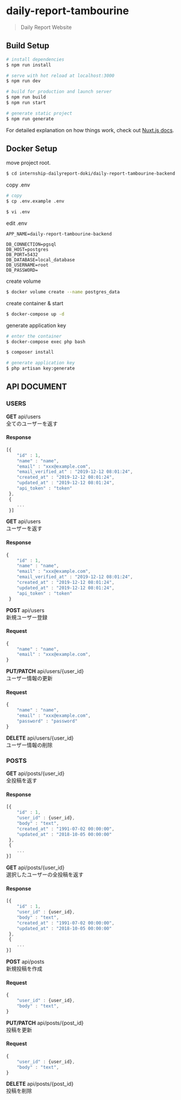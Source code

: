 # daily-report-tambourine

> Daily Report Website

## Build Setup

``` bash
# install dependencies
$ npm run install

# serve with hot reload at localhost:3000
$ npm run dev

# build for production and launch server
$ npm run build
$ npm run start

# generate static project
$ npm run generate
```

For detailed explanation on how things work, check out [Nuxt.js docs](https://nuxtjs.org).

## Docker Setup

move project root.

```bash
$ cd internship-dailyreport-doki/daily-report-tambourine-backend
```

copy .env

```bash
# copy
$ cp .env.example .env

$ vi .env
```

edit .env

```.env
APP_NAME=daily-report-tambourine-backend

DB_CONNECTION=pgsql
DB_HOST=postgres
DB_PORT=5432
DB_DATABASE=local_database
DB_USERNAME=root
DB_PASSWORD=
```

create volume

```bash
$ docker volume create --name postgres_data
```

create container & start

```bash
$ docker-compose up -d
```

generate application key

```bash
# enter the container
$ docker-compose exec php bash

$ composer install

# generate application key
$ php artisan key:generate
```
## API DOCUMENT

### USERS

**GET** api/users  
全てのユーザーを返す  
#### Response
```javascript
[{
    "id" : 1,
    "name" : "name",
    "email" : "xxx@example.com",
    "email_verified_at" : "2019-12-12 08:01:24",
    "created_at" : "2019-12-12 08:01:24",
    "updated_at" : "2019-12-12 08:01:24",
    "api_token" : "token"
 },
 {
    ...
 }]
```
**GET** api/users  
ユーザーを返す  
#### Response
```javascript
{
    "id" : 1,
    "name" : "name",
    "email" : "xxx@example.com",
    "email_verified_at" : "2019-12-12 08:01:24",
    "created_at" : "2019-12-12 08:01:24",
    "updated_at" : "2019-12-12 08:01:24",
    "api_token" : "token"
 }
```

**POST** api/users  
新規ユーザー登録  
#### Request
```javascript
{
    "name" : "name",
    "email" : "xxx@example.com",
}
```

**PUT/PATCH** api/users/{user_id}  
ユーザー情報の更新  
#### Request
```javascript
{
    "name" : "name",
    "email" : "xxx@example.com",
    "password" : "password"
}
```

**DELETE** api/users/{user_id}  
ユーザー情報の削除  

### POSTS


**GET** api/posts/{user_id}  
全投稿を返す  
#### Response
```javascript
[{
    "id" : 1,
    "user_id" : {user_id},
    "body" : "text",
    "created_at" : "1991-07-02 00:00:00",
    "updated_at" : "2018-10-05 00:00:00"
 },
 {
    ...
}]
```

**GET** api/posts/{user_id}  
選択したユーザーの全投稿を返す  
#### Response
```javascript
[{
    "id" : 1,
    "user_id" : {user_id},
    "body" : "text",
    "created_at" : "1991-07-02 00:00:00",
    "updated_at" : "2018-10-05 00:00:00"
 },
 {
    ...
}]
```

**POST** api/posts  
新規投稿を作成  
#### Request
```javascript
{
    "user_id" : {user_id},
    "body" : "text",
}
```
**PUT/PATCH** api/posts/{post_id}  
投稿を更新  
#### Request
```javascript
{
    "user_id" : {user_id},
    "body" : "text",
}
```

**DELETE** api/posts/{post_id}  
投稿を削除  
